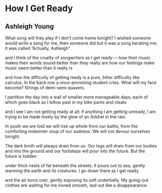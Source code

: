 # How I Get Ready
## Ashleigh Young
What song will they play if I don’t come home tonight?
I wished someone would write a song for me, then someone did
but it was a song berating me; it was called “Actually, Ashleigh”

and I think of the cruelty of songwriters as I get ready —
how their music makes their words sound better than they really are
how our feelings make music seem better than it really is

and how the difficulty of getting ready is a pure, bitter difficulty
like calculus. In the back row a once-promising student cries.
What will my face become? Strings of demi-semi quavers.

I partition the day into a wall of smaller
more manageable days, each of which goes black
as I billow past in my bike pants and cleats

and I see I am not getting ready at all; if anything
I am getting unready, I am trying to be made lovely
by the glow of an Adshel in the rain.

In youth we are told we will rise up whole
from our baths, from the comforting midwinter soup
of our sadness. We will not devour ourselves tonight.

The dark broth will always drain from us.
Our legs will drain from our bodies and into the ground
and our footsteps will pour into the future. But the future is hidden

under thick nests of fat beneath the streets.
It pours out to sea, gently warming the earth
and its creatures. I go down there as I get ready

and the air turns over, gently exposing
its soft underbelly. My going-out clothes are waiting for me
ironed smooth, laid out like a disappearance.